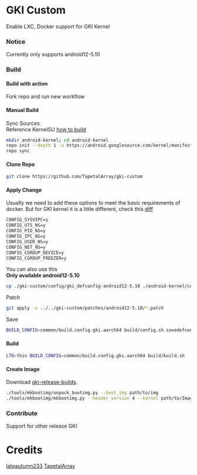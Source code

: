 # GKI Custom

Enable LXC, Docker support for GKI Kernel


### Notice
Currently only supports android12-5.10


### Build

#### Build with action

Fork repo and run new workflow

#### Manual Build

Sync Sources</br>
Reference KernelSU [how to build](https://kernelsu.org/guide/how-to-build.html)

```bash
mkdir android-kernel; cd android-kernel
repo init --depth 1 -u https://android.googlesource.com/kernel/manifest -b [BRANCH]
repo sync
```

#### Clone Repo

```bash
git clone https://github.com/TapetalArray/gki-custom
```

#### Apply Change

Usually we need to add these options to meet the basic requirements of docker. But for GKI kernel it is a little different, check this [diff](https://github.com/TapetalArray/gki-custom/blob/main/docker-config.diff)

```txt
CONFIG_SYSVIPC=y
CONFIG_UTS_NS=y
CONFIG_PID_NS=y
CONFIG_IPC_NS=y
CONFIG_USER_NS=y
CONFIG_NET_NS=y
CONFIG_CGROUP_DEVICE=y
CONFIG_CGROUP_FREEZER=y
```

You can also use this </br>
**Only available android12-5.10**

```bash
cp ./gki-custom/config/gki_defconfig-android12-5.10 ./android-kernel/common/arch/arm64/configs/gki_defconfig
```

Patch

```bash
git apply -v ../../gki-custom/patches/android12-5.10/*.patch
```

Save

```bash
BUILD_CONFIG=common/build.config.gki.aarch64 build/config.sh savedefconfig
```

#### Build

```bash
LTO=thin BUILD_CONFIG=common/build.config.gki.aarch64 build/build.sh
```

#### Create Image

Download [gki-release-builds](https://source.android.com/docs/core/architecture/kernel/gki-release-builds).

```bash
./tools/mkbootimg/unpack_bootimg.py --boot_img path/to/img
./tools/mkbootimg/mkbootimg.py --header_version 4 --kernel path/to/Image --ramdisk path/to/ramdisk --os_version [OS_VERSION] --os_patch_level [OS_PATCH_LEVEL] -o path/to/img
```


### Contribute

Support for other release GKI


# Credits

[lateautumn233](https://github.com/lateautumn233)
[TapetalArray](https://t.me/TapetalArray)
